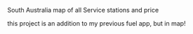 South Australia map of all Service stations and price

this project is an addition to my previous fuel app, but in map!
